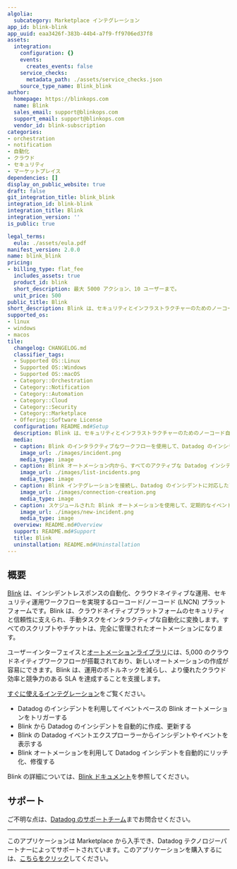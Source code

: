 ```yaml
---
algolia:
  subcategory: Marketplace インテグレーション
app_id: blink-blink
app_uuid: eaa3426f-383b-44b4-a7f9-ff9706ed37f8
assets:
  integration:
    configuration: {}
    events:
      creates_events: false
    service_checks:
      metadata_path: ./assets/service_checks.json
    source_type_name: Blink_blink
author:
  homepage: https://blinkops.com
  name: Blink
  sales_email: support@blinkops.com
  support_email: support@blinkops.com
  vendor_id: blink-subscription
categories:
- orchestration
- notification
- 自動化
- クラウド
- セキュリティ
- マーケットプレイス
dependencies: []
display_on_public_website: true
draft: false
git_integration_title: blink_blink
integration_id: blink-blink
integration_title: Blink
integration_version: ''
is_public: true

legal_terms:
  eula: ./assets/eula.pdf
manifest_version: 2.0.0
name: blink_blink
pricing:
- billing_type: flat_fee
  includes_assets: true
  product_id: blink
  short_description: 最大 5000 アクション、10 ユーザーまで。
  unit_price: 500
public_title: Blink
short_description: Blink は、セキュリティとインフラストラクチャーのためのノーコード自動化プラットフォームです
supported_os:
- linux
- windows
- macos
tile:
  changelog: CHANGELOG.md
  classifier_tags:
  - Supported OS::Linux
  - Supported OS::Windows
  - Supported OS::macOS
  - Category::Orchestration
  - Category::Notification
  - Category::Automation
  - Category::Cloud
  - Category::Security
  - Category::Marketplace
  - Offering::Software License
  configuration: README.md#Setup
  description: Blink は、セキュリティとインフラストラクチャーのためのノーコード自動化プラットフォームです
  media:
  - caption: Blink のインタラクティブなワークフローを使用して、Datadog のインシデントを自動的に作成および更新します。
    image_url: ./images/incident.png
    media_type: image
  - caption: Blink オートメーション内から、すべてのアクティブな Datadog インシデントのリストを素早く参照することができます。
    image_url: ./images/list-incidents.png
    media_type: image
  - caption: Blink インテグレーションを接続し、Datadog のインシデントに対応したアクションを実行するオートメーションの作成を開始します。
    image_url: ./images/connection-creation.png
    media_type: image
  - caption: スケジュールされた Blink オートメーションを使用して、定期的なイベントに対して Datadog のインシデントを自動的に作成します。
    image_url: ./images/new-incident.png
    media_type: image
  overview: README.md#Overview
  support: README.md#Support
  title: Blink
  uninstallation: README.md#Uninstallation
---
```




## 概要

[Blink][1] は、インシデントレスポンスの自動化、クラウドネイティブな運用、セキュリティ運用ワークフローを実現するローコード/ノーコード (LNCN) プラットフォームです。Blink は、クラウドネイティブプラットフォームのセキュリティと信頼性に支えられ、手動タスクをインタラクティブな自動化に変換します。すべてのスクリプトやチケットは、完全に管理されたオートメーションになります。

ユーザーインターフェイスと[オートメーションライブラリ][2]には、5,000 のクラウドネイティブワークフローが搭載されており、新しいオートメーションの作成が容易にできます。Blink は、運用のボトルネックを減らし、より優れたクラウド効率と競争力のある SLA を達成することを支援します。

[すぐに使えるインテグレーション][6]をご覧ください。

- Datadog のインシデントを利用してイベントベースの Blink オートメーションをトリガーする
- Blink から Datadog のインシデントを自動的に作成、更新する
- Blink の Datadog イベントエクスプローラーからインシデントやイベントを表示する
- Blink オートメーションを利用して Datadog インシデントを自動的にリッチ化、修復する

Blink の詳細については、[Blink ドキュメント][3]を参照してください。

## サポート

ご不明な点は、[Datadog のサポートチーム][3]までお問合せください。

[1]: https://blinkops.com/
[2]: https://library.blinkops.com/
[3]: https://www.docs.blinkops.com/
[4]: https://www.docs.blinkops.com/docs/Integrations/Datadog/
[5]: https://docs.datadoghq.com/ja/help/
[6]: https://app.datadoghq.com/integrations/blink
[7]: https://app.blinkops.com/signup
[8]: mailto:support@blinkops.com

---
このアプリケーションは Marketplace から入手でき、Datadog テクノロジーパートナーによってサポートされています。このアプリケーションを購入するには、<a href="https://app.datadoghq.com/marketplace/app/blink-blink" target="_blank">こちらをクリック</a>してください。
